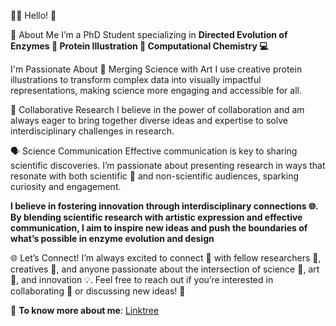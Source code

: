 👩‍🔬 Hello! 👋

🌟 About Me
I’m a PhD Student specializing in 
**Directed Evolution of Enzymes 🔬
Protein Illustration 🎨
Computational Chemistry 💻**

I'm Passionate About
🎨 Merging Science with Art
I use creative protein illustrations to transform complex data into visually impactful representations, making science more engaging and accessible for all.

🤝 Collaborative Research
I believe in the power of collaboration and am always eager to bring together diverse ideas and expertise to solve interdisciplinary challenges in research.

🗣️ Science Communication
Effective communication is key to sharing scientific discoveries. I’m passionate about presenting research in ways that resonate with both scientific 🔬 and non-scientific audiences, sparking curiosity and engagement.


**I believe in fostering innovation through interdisciplinary connections 🌐. By blending scientific research with artistic expression and effective communication, I aim to inspire new ideas and push the boundaries of what’s possible in enzyme evolution and design**

🌐 Let’s Connect!
I’m always excited to connect 🤗 with fellow researchers 🔬, creatives 🎨, and anyone passionate about the intersection of science 🧬, art 🎨, and innovation 💡. Feel free to reach out if you’re interested in collaborating 🤝 or discussing new ideas! 💬

🔗 **To know more about me**: [Linktree](https://linktr.ee/nd_7)
